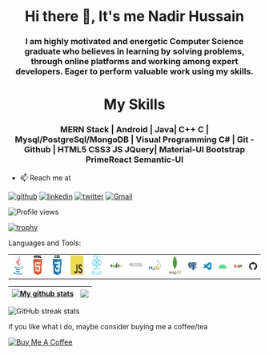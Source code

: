 
<h1 align="center">Hi there 👋, It's me Nadir Hussain</h1>

<h3 align="center"> I am highly motivated and energetic Computer Science graduate who believes in learning by solving problems, through online platforms and working among expert developers. Eager to perform valuable work using my skills. </h3>


<h1 align="center"> My Skills </h1>
<h3 align="center">MERN Stack | Android | Java| C++ C | Mysql/PostgreSql/MongoDB |  Visual Programming C# | Git - Github | HTML5 CSS3 JS JQuery| Material-UI Bootstrap PrimeReact Semantic-UI
</h3>



- 📫 Reach me at

[ 
    <img src="https://img.icons8.com/nolan/64/github.png" alt='github' height='40'>](https://github.com/nadirhussainnn)  [<img src="https://img.icons8.com/nolan/64/linkedin.png" alt='linkedin' height='40'>](https://www.linkedin.com/in/nadir-hussain-206b2319b/) [<img src="https://img.icons8.com/nolan/64/twitter.png" alt='twitter' height='40'>](https://twitter.com/Nadir_hussainnn)
[<img src="https://img.icons8.com/color-glass/48/000000/gmail.png" alt='Gmail' height='40'>](https://nadirhussaintumrani@gmail.com/)


![Profile views](https://gpvc.arturio.dev/nadirhussainnn)  

[![trophy](https://github-profile-trophy.vercel.app/?username=nadirhussainnn)](https://github.com/ryo-ma/github-profile-trophy)


Languages and Tools:
<table>
<tbody>
    <tr style="background-color:white">
        <td>
            <a href="https://www.java.com" target="_blank"> 
                <img src="https://raw.githubusercontent.com/devicons/devicon/master/icons/java/java-original.svg" alt="java" width="40" height="40"/> 
            </a>
        </td>
        <td>
            <img src="https://raw.githubusercontent.com/devicons/devicon/master/icons/html5/html5-original-wordmark.svg" alt="html5" width="40" height="40"/>
        </td>
        <td>
            <a href="https://www.w3schools.com/css/" target="_blank"> <img src="https://raw.githubusercontent.com/devicons/devicon/master/icons/css3/css3-original-wordmark.svg" alt="css3" width="40" height="40"/> 
            </a>
        </td>
        <td>
            <a href="https://developer.mozilla.org/en-US/docs/Web/JavaScript" target="_blank"> <img src="https://raw.githubusercontent.com/devicons/devicon/master/icons/javascript/javascript-original.svg" alt="javascript" width="40" height="40"/> </a>
        </td>
        <td>
            <a href="https://reactjs.org/" target="_blank"> <img src="https://raw.githubusercontent.com/devicons/devicon/master/icons/react/react-original-wordmark.svg" alt="react" width="40" height="40"/> </a>
        </td>
        <td>
            <a href="https://nodejs.org" target="_blank"> <img src="https://raw.githubusercontent.com/devicons/devicon/master/icons/nodejs/nodejs-original-wordmark.svg" alt="nodejs" width="40" height="40"/> </a>
        </td>
        <td>
            <a href="https://expressjs.com" target="_blank"> <img src="https://raw.githubusercontent.com/devicons/devicon/master/icons/express/express-original-wordmark.svg" alt="express" width="40" background="red" height="40"/> </a>
        </td>
        <td>
            <a href="https://www.mysql.com/" target="_blank"> <img src="https://raw.githubusercontent.com/devicons/devicon/master/icons/mysql/mysql-original-wordmark.svg" alt="mysql" width="40" height="40"/> </a> 
        </td>
        <td>
            <a href="https://www.mongodb.com/" target="_blank"> <img src="https://raw.githubusercontent.com/devicons/devicon/master/icons/mongodb/mongodb-original-wordmark.svg" alt="mongodb" width="40" height="40"/> </a>
        </td>
        <td>
            <img align="left" alt="PostgreSQL" width="26px" src="https://raw.githubusercontent.com/github/explore/80688e429a7d4ef2fca1e82350fe8e3517d3494d/topics/postgresql/postgresql.png" />
        </td>
        <td>
            <img align="left" alt="Visual Studio Code" width="26px" src="https://raw.githubusercontent.com/github/explore/80688e429a7d4ef2fca1e82350fe8e3517d3494d/topics/visual-studio-code/visual-studio-code.png" />
        </td>
        <td>
            <img align="left" alt="Android" width="26px" src="https://raw.githubusercontent.com/github/explore/80688e429a7d4ef2fca1e82350fe8e3517d3494d/topics/android/android.png" />        
        </td>
        <td>
            <img align="left" alt="Git" width="26px" src="https://raw.githubusercontent.com/github/explore/80688e429a7d4ef2fca1e82350fe8e3517d3494d/topics/git/git.png" />
        </td>
        <td> 
            <img align="left" alt="GitHub" width="26px" src="https://raw.githubusercontent.com/github/explore/78df643247d429f6cc873026c0622819ad797942/topics/github/github.png" />
        </td>    
    </tr>
</tbody>
</table>

| <a href="https://github.com/nadirhussainnn/github-readme-stats"><img align="center" src="https://github-readme-stats.vercel.app/api?username=nadirhussainnn&show_icons=true&include_all_commits=true&theme=dark&hide_border=true" alt="My github stats" /></a> | <a href="https://github.com/nadirhussainnn/github-readme-stats"><img align="center" src="https://github-readme-stats.vercel.app/api/top-langs/?username=nadirhussainnn&layout=compact&theme=dark&hide_border=true" /></a> |
| ------------- | ------------- |


![GitHub streak stats](https://github-readme-streak-stats.herokuapp.com/?user=nadirhussainnn)


if you like what i do, maybe consider buying me a coffee/tea

<a href="https://www.buymeacoffee.com/nadirhussain" target="_blank"><img src="https://cdn.buymeacoffee.com/buttons/v2/default-red.png" alt="Buy Me A Coffee" width="150" ></a>

